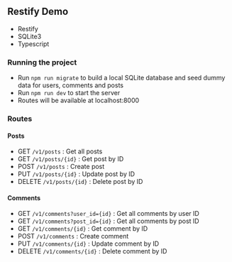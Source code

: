 ## Restify Demo

+ Restify
+ SQLite3
+ Typescript

### Running the project

+ Run ```npm run migrate``` to build a local SQLite database and seed dummy data for users, comments and posts
+ Run ```npm run dev``` to start the server
+ Routes will be available at localhost:8000

### Routes

#### Posts
+ GET ```/v1/posts``` : Get all posts
+ GET ```/v1/posts/{id}``` : Get post by ID
+ POST ```/v1/posts``` : Create post
+ PUT ```/v1/posts/{id}``` : Update post by ID
+ DELETE ```/v1/posts/{id}``` : Delete post by ID

#### Comments
+ GET ```/v1/comments?user_id={id}``` : Get all comments by user ID
+ GET ```/v1/comments?post_id={id}``` : Get all comments by post ID
+ GET ```/v1/comments/{id}``` : Get comment by ID
+ POST ```/v1/comments``` : Create comment
+ PUT ```/v1/comments/{id}``` : Update comment by ID
+ DELETE ```/v1/comments/{id}``` : Delete comment by ID
